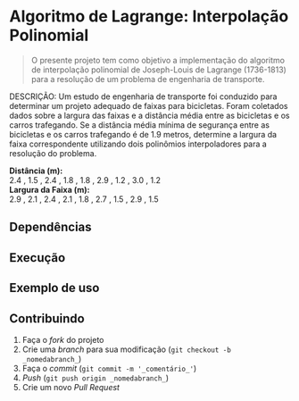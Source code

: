 # Algoritmo de Lagrange: Interpolação Polinomial 
> O presente projeto tem como objetivo a implementação do algoritmo de interpolação polinomial de Joseph-Louis de Lagrange (1736-1813) para a resolução de um problema de engenharia de transporte. 

<p>
 DESCRIÇÃO:
Um estudo de engenharia de transporte foi conduzido para determinar um projeto adequado de faixas para bicicletas. Foram coletados dados sobre a largura das faixas e a distância média entre as bicicletas e os carros trafegando. Se a distância média mínima de segurança entre as bicicletas e os carros trafegando é de 1.9 metros, determine a largura da faixa correspondente utilizando dois polinômios interpoladores para a resolução do problema. 
 
</p> 

<strong> Distância (m):</strong> <br />
2.4 , 1.5 , 2.4 , 1.8 , 1.8 , 2.9 , 1.2 , 3.0 , 1.2 <br />
<strong> Largura da Faixa (m):</strong> <br />
2.9 , 2.1 , 2.4 , 2.1 , 1.8 , 2.7 , 1.5 , 2.9 , 1.5 <br />
   

## Dependências


## Execução


## Exemplo de uso


## Contribuindo
1. Faça o _fork_ do projeto <br />
2. Crie uma _branch_ para sua modificação (`git checkout -b _nomedabranch_`) <br />
3. Faça o _commit_ (`git commit -m '_comentário_'`) <br />
4. _Push_ (`git push origin _nomedabranch_`) <br />
5. Crie um novo _Pull Request_ <br />

